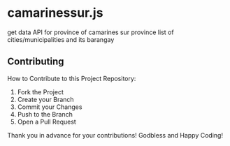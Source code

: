 # camarinessur.js

get data API for province of camarines sur province list of cities/municipalities and its barangay


## Contributing
How to Contribute to this Project Repository:
1. Fork the Project
2. Create your Branch 
3. Commit your Changes 
4. Push to the Branch 
5. Open a Pull Request

Thank you in advance for your contributions! Godbless and Happy Coding! 
